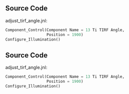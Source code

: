 <!-- content below automatically generated by doc_jnl.py -->
Source Code
-----------
adjust_tirf_angle.jnl:
```python
Component_Control(Component Name = 13 Ti TIRF Angle,
                  Position = 1900)
Configure_Illumination()
```
<!-- content below automatically generated by C:\MM\app\mmproc\journals\doc_jnl.py -->
Source Code
-----------
adjust_tirf_angle.jnl:
```python
Component_Control(Component Name = 13 Ti TIRF Angle,
                  Position = 1900)
Configure_Illumination()
```
